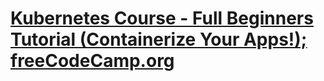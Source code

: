# [Kubernetes Course - Full Beginners Tutorial (Containerize Your Apps!); freeCodeCamp.org](https://www.youtube.com/watch?v=d6WC5n9G_sM)